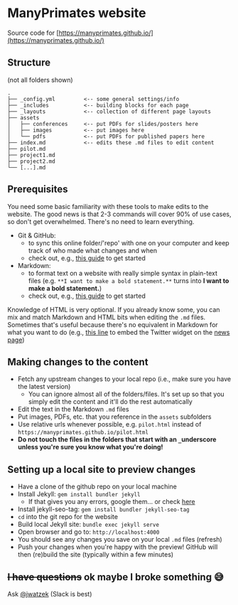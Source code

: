 # ManyPrimates website

Source code for [https://manyprimates.github.io/](https://manyprimates.github.io/)

## Structure

(not all folders shown)

```
.
├── _config.yml         <-- some general settings/info
├── _includes           <-- building blocks for each page
├── _layouts            <-- collection of different page layouts
├── assets
│   ├── conferences     <-- put PDFs for slides/posters here
│   ├── images          <-- put images here
│   └── pdfs            <-- put PDFs for published papers here
├── index.md            <-- edits these .md files to edit content
├── pilot.md
├── project1.md
├── project2.md
└── [...].md
```

## Prerequisites

You need some basic familiarity with these tools to make edits to the website. The good news is that 2-3 commands will cover 90% of use cases, so don't get overwhelmed. There's no need to learn everything.

- Git & GitHub: 
    - to sync this online folder/'repo' with one on your computer and keep track of who made what changes and when
    - check out, e.g., [this guide](https://guides.github.com/introduction/git-handbook/) to get started
- Markdown: 
    - to format text on a website with really simple syntax in plain-text files (e.g. `**I want to make a bold statement.**` turns into **I want to make a bold statement.**)
    - check out, e.g., [this guide](https://guides.github.com/features/mastering-markdown/) to get started

Knowledge of HTML is very optional. If you already know some, you can mix and match Markdown and HTML bits when editing the `.md` files. Sometimes that's useful because there's no equivalent in Markdown for what you want to do (e.g., [this line](https://github.com/ManyPrimates/manyprimates.github.io/blame/master/news.md#L59) to embed the Twitter widget on the [news page](https://manyprimates.github.io/news))

## Making changes to the content

- Fetch any upstream changes to your local repo (i.e., make sure you have the latest version)
    - You can ignore almost all of the folders/files. It's set up so that you simply edit the content and it'll do the rest automatically
- Edit the text in the Markdown `.md` files
- Put images, PDFs, etc. that you reference in the `assets` subfolders
- Use relative urls whenever possible, e.g. `pilot.html` instead of `https://manyprimates.github.io/pilot.html`
- **Do not touch the files in the folders that start with an `_`underscore unless you're sure you know what you're doing!**

## Setting up a local site to preview changes

- Have a clone of the github repo on your local machine
- Install Jekyll: `gem install bundler jekyll`
    - If that gives you any errors, google them... or check [here](https://jekyllrb.com/docs/installation/)
- Install jekyll-seo-tag: `gem install bundler jekyll-seo-tag`
- `cd` into the git repo for the website
- Build local Jekyll site: `bundle exec jekyll serve`
- Open browser and go to: `http://localhost:4000`
- You should see any changes you save on your local `.md` files (refresh)
- Push your changes when you're happy with the preview! GitHub will then (re)build the site (typically within a few minutes)

## ~~I have questions~~ ok maybe I broke something :sweat_smile:

Ask [@jwatzek](https://github.com/jwatzek) (Slack is best)
